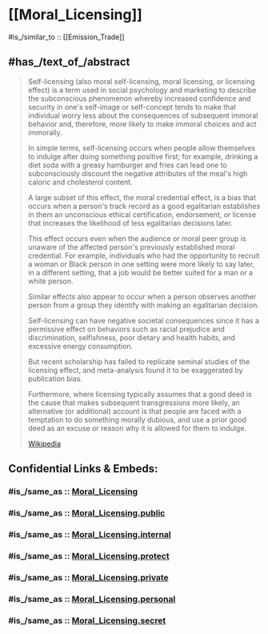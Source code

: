﻿---
aliases:
- Self-licensing
- "moral self-licensing"
- "moral licensing"
- "licensing effect"
---

# [[Moral_Licensing]]

#is_/similar_to :: [[Emission_Trade]] 

## #has_/text_of_/abstract 

> Self-licensing (also moral self-licensing, moral licensing, or licensing effect) 
> is a term used in social psychology and marketing 
> to describe the subconscious phenomenon 
> whereby increased confidence and security in one's self-image or self-concept 
> tends to make that individual worry less 
> about the consequences of subsequent immoral behavior 
> and, therefore, more likely to make immoral choices and act immorally. 
> 
> In simple terms, self-licensing occurs when people allow themselves to indulge 
> after doing something positive first; for example, 
> drinking a diet soda with a greasy hamburger and fries 
> can lead one to subconsciously discount the negative attributes 
> of the meal's high caloric and cholesterol content.
>
> A large subset of this effect, the moral credential effect, 
> is a bias that occurs when a person's track record as a good egalitarian 
> establishes in them an unconscious ethical certification, endorsement, or license 
> that increases the likelihood of less egalitarian decisions later. 
> 
> This effect occurs even when the audience or moral peer group is unaware of the affected person's previously established moral credential. 
> For example, individuals who had the opportunity 
> to recruit a woman or Black person in one setting 
> were more likely to say later, in a different setting, 
> that a job would be better suited for a man or a white person. 
> 
> Similar effects also appear to occur 
> when a person observes another person from a group they identify with 
> making an egalitarian decision.
>
> Self-licensing can have negative societal consequences 
> since it has a permissive effect on behaviors such as racial prejudice and discrimination, 
> selfishness, poor dietary and health habits, and excessive energy consumption.
>
> But recent scholarship has failed to replicate seminal studies of the licensing effect, 
> and meta-analysis found it to be exaggerated by publication bias. 
> 
> Furthermore, where licensing typically assumes that a good deed is the cause that makes subsequent transgressions more likely, 
> an alternative (or additional) account is 
> that people are faced with a temptation to do something morally dubious, 
> and use a prior good deed as an excuse or reason why it is allowed for them to indulge.
>
> [Wikipedia](https://en.wikipedia.org/wiki/Self-licensing)


## Confidential Links & Embeds: 

### #is_/same_as :: [Moral_Licensing](/_Standards/Philosophy/Ethics/Moral_Licensing.md) 

### #is_/same_as :: [Moral_Licensing.public](/_public/Philosophy/Ethics/Moral_Licensing.public.md) 

### #is_/same_as :: [Moral_Licensing.internal](/_internal/Philosophy/Ethics/Moral_Licensing.internal.md) 

### #is_/same_as :: [Moral_Licensing.protect](/_protect/Philosophy/Ethics/Moral_Licensing.protect.md) 

### #is_/same_as :: [Moral_Licensing.private](/_private/Philosophy/Ethics/Moral_Licensing.private.md) 

### #is_/same_as :: [Moral_Licensing.personal](/_personal/Philosophy/Ethics/Moral_Licensing.personal.md) 

### #is_/same_as :: [Moral_Licensing.secret](/_secret/Philosophy/Ethics/Moral_Licensing.secret.md)

